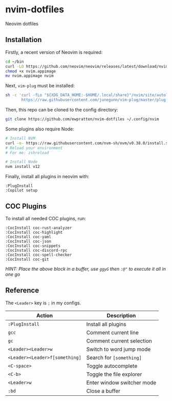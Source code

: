 # nvim-dotfiles
Neovim dotfiles

## Installation

Firstly, a recent version of Neovim is required:

```sh
cd ~/bin
curl -LO https://github.com/neovim/neovim/releases/latest/download/nvim.appimage
chmod +x nvim.appimage
mv nvim.appimage nvim
```

Next, `vim-plug` must be installed:

```sh
sh -c 'curl -fLo "${XDG_DATA_HOME:-$HOME/.local/share}"/nvim/site/autoload/plug.vim --create-dirs \
       https://raw.githubusercontent.com/junegunn/vim-plug/master/plug.vim'
```

Then, this repo can be cloned to the config directory:

```sh
git clone https://github.com/ewpratten/nvim-dotfiles ~/.config/nvim
```

Some plugins also require Node:

```sh
# Install NVM
curl -o- https://raw.githubusercontent.com/nvm-sh/nvm/v0.38.0/install.sh | bash
# Reload your environment
# For me: zshreload

# Install Node
nvm install v12
```

Finally, install all plugins in neovim with:

```text
:PlugInstall
:Copilot setup
```

## COC Plugins

To install all needed COC plugins, run:

```text
:CocInstall coc-rust-analyzer
:CocInstall coc-highlight
:CocInstall coc-yaml
:CocInstall coc-json
:CocInstall coc-snippets
:CocInstall coc-discord-rpc
:CocInstall coc-spell-checker
:CocInstall coc-git
```

*HINT: Place the above block in a buffer, use `ggyG` then `:@"` to execute it all in one go*

## Reference

The `<Leader>` key is `;` in my configs.

| Action                         | Description                |
|--------------------------------|----------------------------|
| `:PlugInstall`                 | Install all plugins        |
| `gcc`                          | Comment current line       |
| `gc`                           | Comment current selection  |
| `<Leader><Leader>w`            | Switch to word jump mode   |
| `<Leader><Leader>f[something]` | Search for `[something]`   |
| `<C-space>`                    | Toggle autocomplete        |
| `<C-b>`                        | Toggle the file explorer   |
| `<Leader>w`                    | Enter window switcher mode |
| `:bd` | Close a buffer |

